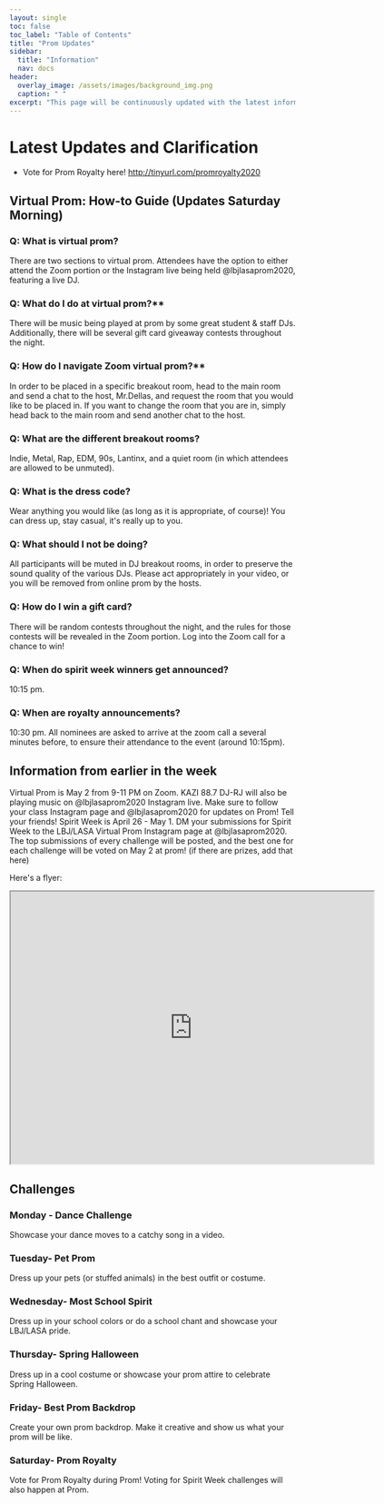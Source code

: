 ```yaml
---
layout: single
toc: false
toc_label: "Table of Contents"
title: "Prom Updates"
sidebar:
  title: "Information"
  nav: docs
header:
  overlay_image: /assets/images/background_img.png
  caption: " "
excerpt: "This page will be continuously updated with the latest information about Online Prom"
---
```

# Latest Updates and Clarification
- Vote for Prom Royalty here! <http://tinyurl.com/promroyalty2020>
## Virtual Prom: How-to Guide (Updates Saturday Morning)
### Q: What is virtual prom?

There are two sections to virtual prom. Attendees have the option to either attend the Zoom portion or the Instagram live being held @lbjlasaprom2020, featuring a live DJ.

### Q: What do I do at virtual prom?**

There will be music being played at prom by some great student & staff DJs. Additionally, there will be several gift card giveaway contests throughout the night.

### Q: How do I navigate Zoom virtual prom?**

In order to be placed in a specific breakout room, head to the main room and send a chat to the host, Mr.Dellas, and request the room that you would like to be placed in. If you want to change the room that you are in, simply head back to the main room and send another chat to the host.

### Q: What are the different breakout rooms?

Indie, Metal, Rap, EDM, 90s, Lantinx, and a quiet room (in which attendees are allowed to be unmuted).

### Q: What is the dress code?

Wear anything you would like (as long as it is appropriate, of course)! You can dress up, stay casual, it's really up to you.

### Q: What should I not be doing?

All participants will be muted in DJ breakout rooms, in order to preserve the sound quality of the various DJs. Please act appropriately in your video, or you will be removed from online prom by the hosts.

### Q: How do I win a gift card?

There will be random contests throughout the night, and the rules for those contests will be revealed in the Zoom portion. Log into the Zoom call for a chance to win!

### Q: When do spirit week winners get announced?

10:15 pm.

### Q: When are royalty announcements?

10:30 pm. All nominees are asked to arrive at the zoom call a several minutes before, to ensure their attendance to the event (around 10:15pm).

## Information from earlier in the week
Virtual Prom is May 2 from 9-11 PM on Zoom. KAZI 88.7 DJ-RJ will also be playing music on @lbjlasaprom2020 Instagram live. 
Make sure to follow your class Instagram page and @lbjlasaprom2020 for updates on Prom! Tell your friends!
Spirit Week is April 26 - May 1. DM your submissions for Spirit Week to the LBJ/LASA Virtual Prom Instagram page at @lbjlasaprom2020. The top submissions of every challenge will be posted, and the best one for each challenge will be voted on May 2 at prom! (if there are prizes, add that here)

Here's a flyer:
<iframe src="https://drive.google.com/file/d/14KwVAy4-o9Gv_8thSG8HJbMd8subBbOk/preview" width="640" height="480"></iframe>

## Challenges
### Monday - Dance Challenge
Showcase your dance moves to a catchy song in a video.

### Tuesday- Pet Prom
Dress up your pets (or stuffed animals) in the best outfit or costume. 

### Wednesday- Most School Spirit
Dress up in your school colors or do a school chant and showcase your LBJ/LASA pride. 

### Thursday- Spring Halloween
Dress up in a cool costume or showcase your prom attire to celebrate Spring Halloween.

### Friday- Best Prom Backdrop
Create your own prom backdrop. Make it creative and show us what your prom will be like. 

### Saturday- Prom Royalty
Vote for Prom Royalty during Prom! Voting for Spirit Week challenges will also happen at Prom.
